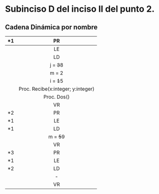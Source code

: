 ﻿# Subinciso D del inciso II del punto 2.

## Cadena Dinámica por nombre

|*1|PR|
|:------:|:------:|
|  |LE|
|  |LD|
|  |j = ~~3~~8|
|  |m = 2|
|  |i = ~~1~~5|
|  |Proc. Recibe(x:integer; y:integer)|
|  |Proc. Dos()|
|  |VR|
|*2|PR|
|*1|LE|
|*1|LD|
|  |m = ~~5~~9|
|  |VR|
|*3|PR|
|*1|LE|
|*2|LD|
|  | - |
|  |VR|
